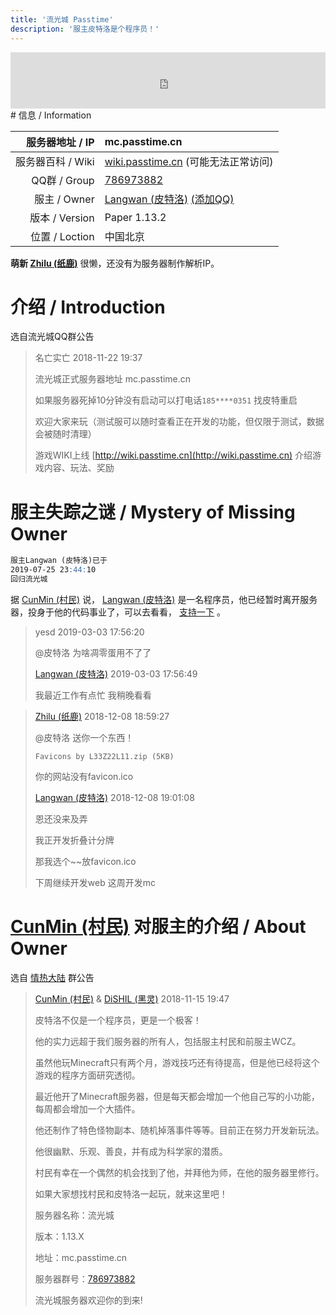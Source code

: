 ```yaml
---
title: '流光城 Passtime'
description: '服主皮特洛是个程序员！'
---
```


<iframe style="width:728px;height:90px;max-width:100%;border:none;display:block;margin:auto" src="https://namemc.com/server/mc.passtime.cn/embed" width="728" height="90"></iframe>
# 信息 / Information

|   服务器地址 / IP | mc.passtime.cn                                               |
| ----------------: | :----------------------------------------------------------- |
| 服务器百科 / Wiki | [wiki.passtime.cn](http://wiki.passtime.cn) (可能无法正常访问) |
|      QQ群 / Group | [786973882](https://jq.qq.com/?_wv=1027&k=5iZ9CtJ)           |
|      服主 / Owner | [Langwan (皮特洛)](https://zh-cn.namemc.com/profile/Langwan.1) [(添加QQ)](http://wpa.qq.com/msgrd?v=3&uin=103401824&site=qq&menu=yes) |
|    版本 / Version | Paper 1.13.2                                                 |
|    位置 / Loction | 中国北京                                                     |

**萌新 [Zhilu (纸鹿)](https://zh-cn.namemc.com/profile/Zhilu.2)** 很懒，还没有为服务器制作解析IP。



# 介绍 / Introduction

选自流光城QQ群公告

>  名亡实亡 2018-11-22 19:37
>
>  流光城正式服务器地址 mc.passtime.cn
>  
>  如果服务器死掉10分钟没有启动可以打电话`185****0351` 找皮特重启
>  
>  欢迎大家来玩（测试服可以随时查看正在开发的功能，但仅限于测试，数据会被随时清理）
>  
>  游戏WIKI上线 [http://wiki.passtime.cn](http://wiki.passtime.cn) 介绍游戏内容、玩法、奖励



# 服主失踪之谜 / Mystery of Missing Owner

```markdown
服主Langwan (皮特洛)已于
2019-07-25 23:44:10
回归流光城
```

据 [CunMin (村民)](https://zh-cn.namemc.com/profile/CunMin.1) 说， [Langwan (皮特洛)](https://zh-cn.namemc.com/profile/Langwan.1) 是一名程序员，他已经暂时离开服务器，投身于他的代码事业了，可以去看看， [支持一下](http://passtime.cn) 。

> yesd 2019-03-03 17:56:20
>
> @皮特洛 为啥凋零蛋用不了了
>
> [Langwan (皮特洛)](http://wpa.qq.com/msgrd?v=3&uin=103401824&site=qq&menu=yes) 2019-03-03 17:56:49
>
> 我最近工作有点忙 我稍晚看看



> [Zhilu (纸鹿)](http://wpa.qq.com/msgrd?v=3&uin=2399052066&site=qq&menu=yes) 2018-12-08 18:59:27
>
> @皮特洛 送你一个东西！
>
> `Favicons by L33Z22L11.zip (5KB)`
>
> 你的网站没有favicon.ico
>
> [Langwan (皮特洛)](http://wpa.qq.com/msgrd?v=3&uin=103401824&site=qq&menu=yes) 2018-12-08 19:01:08
>
> 恩还没来及弄
>
> 我正开发折叠计分牌
>
> 那我选个~~放favicon.ico 
>
> 下周继续开发web 这周开发mc



# [CunMin (村民)](https://zh-cn.namemc.com/profile/CunMin.1) 对服主的介绍 / About Owner

选自 [情热大陆](http:/jt.zhilu.fun) 群公告

> [CunMin (村民)](http://wpa.qq.com/msgrd?v=3&uin=1041397896&site=qq&menu=yes) & [DiSHIL (黑灵)](http://wpa.qq.com/msgrd?v=3&uin=1524811747&site=qq&menu=yes) 2018-11-15 19:47
>
> 皮特洛不仅是一个程序员，更是一个极客！
>
> 他的实力远超于我们服务器的所有人，包括服主村民和前服主WCZ。
>
> 虽然他玩Minecraft只有两个月，游戏技巧还有待提高，但是他已经将这个游戏的程序方面研究透彻。
>
> 最近他开了Minecraft服务器，但是每天都会增加一个他自己写的小功能，每周都会增加一个大插件。
>
> 他还制作了特色怪物副本、随机掉落事件等等。目前正在努力开发新玩法。
>
> 他很幽默、乐观、善良，并有成为科学家的潜质。
>
> 村民有幸在一个偶然的机会找到了他，并拜他为师，在他的服务器里修行。
>
> 如果大家想找村民和皮特洛一起玩，就来这里吧！
>
> 服务器名称：流光城
>
> 版本：1.13.X
>
> 地址：mc.passtime.cn
>
> 服务器群号：[786973882](https://jq.qq.com/?_wv=1027&k=5iZ9CtJ)
>
> 流光城服务器欢迎你的到来!
